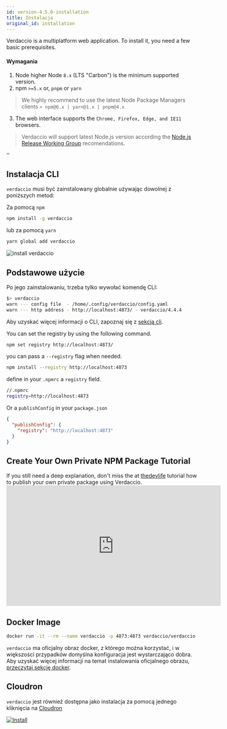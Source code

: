 ```yaml
---
id: version-4.5.0-installation
title: Instalacja
original_id: installation
---
```


Verdaccio is a multiplatform web application. To install it, you need a few basic prerequisites.

#### Wymagania

1. Node higher Node `8.x` (LTS "Carbon") is the minimum supported version.
2. npm `>=5.x` or, `pnpm` or `yarn`

  > We highly recommend to use the latest Node Package Managers clients `> npm@6.x | yarn@1.x | pnpm@4.x`
3. The web interface supports the `Chrome, Firefox, Edge, and IE11` browsers.

> Verdaccio will support latest Node.js version according the [Node.js Release Working Group](https://github.com/nodejs/Release) recomendations.

<div id="codefund">''</div>

## Instalacja CLI

`verdaccio` musi być zainstalowany globalnie używając dowolnej z poniższych metod:

Za pomocą `npm`

```bash
npm install -g verdaccio
```
lub za pomocą `yarn`

```bash
yarn global add verdaccio
```

![install verdaccio](assets/install_verdaccio.gif)


## Podstawowe użycie

Po jego zainstalowaniu, trzeba tylko wywołać komendę CLI:

```bash
$> verdaccio
warn --- config file  - /home/.config/verdaccio/config.yaml
warn --- http address - http://localhost:4873/ - verdaccio/4.4.4
```

Aby uzyskać więcej informacji o CLI, zapoznaj się z [sekcją cli](cli.md).

You can set the registry by using the following command.

```bash
npm set registry http://localhost:4873/
```

you can pass a `--registry` flag when needed.

```bash
npm install --registry http://localhost:4873
```

define in your `.npmrc` a `registry` field.

```bash
//.npmrc
registry=http://localhost:4873
```

Or a `publishConfig` in your `package.json`

```json
{
  "publishConfig": {
    "registry": "http://localhost:4873"
  }
}
```

## Create Your Own Private NPM Package Tutorial

If you still need a deep explanation, don't miss the at [thedevlife](https://mybiolink.co/thedevlife) tutorial how to publish your own private package using Verdaccio.  <iframe width="560" height="315" src="https://www.youtube.com/embed/Co0RwdpEsag" frameborder="0" allow="accelerometer; autoplay; encrypted-media; gyroscope; picture-in-picture" allowfullscreen mark="crwd-mark"></iframe>

## Docker Image

```bash
docker run -it --rm --name verdaccio -p 4873:4873 verdaccio/verdaccio
```

`verdaccio` ma oficjalny obraz docker, z którego można korzystać, i w większości przypadków domyślna konfiguracja jest wystarczająco dobra. Aby uzyskać więcej informacji na temat instalowania oficjalnego obrazu, [przeczytaj sekcję docker](docker.md).

## Cloudron

`verdaccio` jest również dostępna jako instalacja za pomocą jednego kliknięcia na [Cloudron](https://cloudron.io)

[![Install](https://cloudron.io/img/button.svg)](https://cloudron.io/button.html?app=org.eggertsson.verdaccio)

